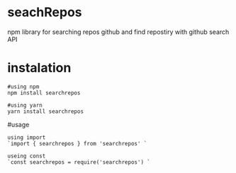 # seachRepos
npm library for searching repos github and find repostiry with github search API


# instalation 
 ```
 #using npm
 npm install searchrepos
 
 #using yarn 
 yarn install searchrepos
 ```
 
 #usage
 ```
 using import 
 `import { searchrepos } from 'searchrepos' `
 
 useing const 
 `const searchrepos = require('searchrepos') `
 
 ```
 
 
 
